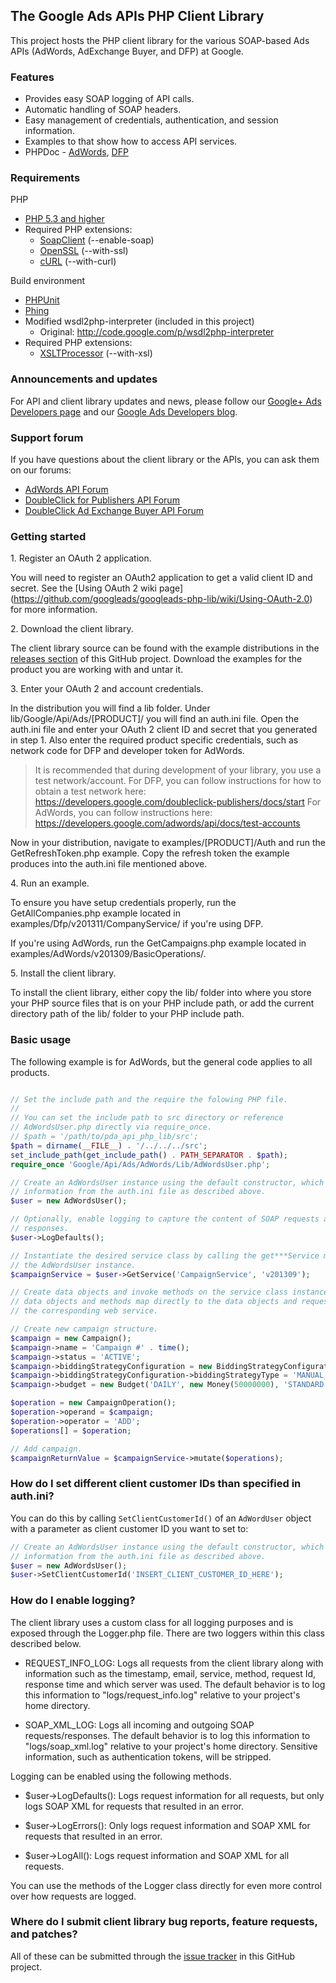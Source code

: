 ## The Google Ads APIs PHP Client Library

This project hosts the PHP client library for the various SOAP-based Ads APIs
(AdWords, AdExchange Buyer, and DFP) at Google.


### Features

* Provides easy SOAP logging of API calls.
* Automatic handling of SOAP headers.
* Easy management of credentials, authentication, and session information.
* Examples to that show how to access API services.
* PHPDoc - [AdWords](http://googleads.github.io/googleads-php-lib/AdWords/),
  [DFP](http://googleads.github.io/googleads-php-lib/Dfp/)


### Requirements

PHP
  - [PHP 5.3 and higher](http://php.net/supported-versions.php)
  - Required PHP extensions:
    - [SoapClient](http://us3.php.net/manual/en/book.soap.php) (--enable-soap)
    - [OpenSSL](http://php.net/manual/en/book.openssl.php) (--with-ssl)
    - [cURL](http://php.net/manual/en/book.curl.php) (--with-curl)

Build environment
  - [PHPUnit](http://www.phpunit.de)
  - [Phing](http://phing.info)
  - Modified wsdl2php-interpreter (included in this project)
    - Original: http://code.google.com/p/wsdl2php-interpreter
  - Required PHP extensions:
    - [XSLTProcessor](http://php.net/manual/en/class.xsltprocessor.php)
        (--with-xsl)


### Announcements and updates

For API and client library updates and news, please follow our [Google+ Ads
Developers page](https://plus.google.com/+GoogleAdsDevelopers/posts) and our
[Google Ads Developers blog](http://googleadsdeveloper.blogspot.com).


### Support forum

If you have questions about the client library or the APIs, you can ask them on our forums:
  * [AdWords API Forum](https://groups.google.com/group/adwords-api)
  * [DoubleClick for Publishers API Forum](https://groups.google.com/forum/#!forum/google-doubleclick-for-publishers-api)
  * [DoubleClick Ad Exchange Buyer API Forum](https://groups.google.com/forum/#!forum/google-doubleclick-ad-exchange-buyer-api)

### Getting started

1\. Register an OAuth 2 application.

You will need to register an OAuth2 application to get a valid client ID and
secret. See the [Using OAuth 2 wiki page]
(https://github.com/googleads/googleads-php-lib/wiki/Using-OAuth-2.0) for more information.

2\. Download the client library.

The client library source can be found with the example distributions in the
[releases section](https://github.com/googleads/googleads-php-lib/releases) of
this GitHub project. Download the examples for the product you are working with
and untar it.

3\. Enter your OAuth 2 and account credentials.

In the distribution you will find a lib folder. Under
lib/Google/Api/Ads/[PRODUCT]/ you will find an auth.ini file. Open the auth.ini
file and enter your OAuth 2 client ID and secret that you generated in step 1.
Also enter the required product specific credentials, such as network code for
DFP and developer token for AdWords.

> It is recommended that during development of your library, you use a test
> network/account. For DFP, you can follow instructions for how to obtain a
> test network here:
> https://developers.google.com/doubleclick-publishers/docs/start
> For AdWords, you can follow instructions here:
> https://developers.google.com/adwords/api/docs/test-accounts

Now in your distribution, navigate to examples/[PRODUCT]/Auth and run the
GetRefreshToken.php example. Copy the refresh token the example produces into
the auth.ini file mentioned above.

4\. Run an example.

To ensure you have setup credentials properly, run the GetAllCompanies.php
example located in examples/Dfp/v201311/CompanyService/ if you're using DFP.

If you're using AdWords, run the GetCampaigns.php example located in
examples/AdWords/v201309/BasicOperations/.

5\. Install the client library.

To install the client library, either copy the lib/ folder into where you store
your PHP source files that is on your PHP include path, or add the current
directory path of the lib/ folder to your PHP include path.


### Basic usage

The following example is for AdWords, but the general code applies to all
products.


```php

// Set the include path and the require the folowing PHP file.
//
// You can set the include path to src directory or reference
// AdWordsUser.php directly via require_once.
// $path = '/path/to/pda_api_php_lib/src';
$path = dirname(__FILE__) . '/../../../src';
set_include_path(get_include_path() . PATH_SEPARATOR . $path);
require_once 'Google/Api/Ads/AdWords/Lib/AdWordsUser.php';

// Create an AdWordsUser instance using the default constructor, which will load
// information from the auth.ini file as described above.
$user = new AdWordsUser();

// Optionally, enable logging to capture the content of SOAP requests and
// responses.
$user->LogDefaults();

// Instantiate the desired service class by calling the get***Service method on
// the AdWordsUser instance.
$campaignService = $user->GetService('CampaignService', 'v201309');

// Create data objects and invoke methods on the service class instance. The
// data objects and methods map directly to the data objects and requests for
// the corresponding web service.

// Create new campaign structure.
$campaign = new Campaign();
$campaign->name = 'Campaign #' . time();
$campaign->status = 'ACTIVE';
$campaign->biddingStrategyConfiguration = new BiddingStrategyConfiguration();
$campaign->biddingStrategyConfiguration->biddingStrategyType = 'MANUAL_CPC';
$campaign->budget = new Budget('DAILY', new Money(50000000), 'STANDARD');

$operation = new CampaignOperation();
$operation->operand = $campaign;
$operation->operator = 'ADD';
$operations[] = $operation;

// Add campaign.
$campaignReturnValue = $campaignService->mutate($operations);
```

### How do I set different client customer IDs than specified in auth.ini?

You can do this by calling `SetClientCustomerId()` of an `AdWordUser` object
with a parameter as client customer ID you want to set to:

```php
// Create an AdWordsUser instance using the default constructor, which will load
// information from the auth.ini file as described above.
$user = new AdWordsUser();
$user->SetClientCustomerId('INSERT_CLIENT_CUSTOMER_ID_HERE');
```

### How do I enable logging?

The client library uses a custom class for all logging purposes and is exposed
through the Logger.php file. There are two loggers within this class described
below.

  - REQUEST_INFO_LOG: Logs all requests from the client library along
    with information such as the timestamp, email, service, method,
    request Id, response time and which server was used. The default
    behavior is to log this information to "logs/request_info.log" relative to
    your project's home directory.

  - SOAP_XML_LOG: Logs all incoming and outgoing SOAP requests/responses. The
    default behavior is to log this information to "logs/soap_xml.log" relative
    to your project's home directory. Sensitive information, such as
    authentication tokens, will be stripped.

Logging can be enabled using the following methods.

  - $user->LogDefaults(): Logs request information for all requests, but only
    logs SOAP XML for requests that resulted in an error.

  - $user->LogErrors(): Only logs request information and SOAP XML for requests
    that resulted in an error.

  - $user->LogAll(): Logs request information and SOAP XML for all requests.

You can use the methods of the Logger class directly for even more control over
how requests are logged.


### Where do I submit client library bug reports, feature requests, and patches?

All of these can be submitted through the
[issue tracker](https://github.com/googleads/googleads-php-lib/issues) in this
GitHub project.

